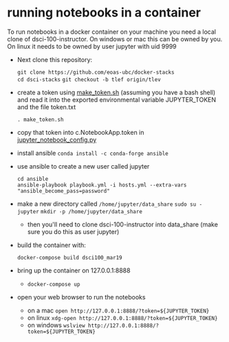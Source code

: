 # running notebooks in a container

To run notebooks in a docker container on your machine you need a local clone of dsci-100-instructor.  On windows or mac this can be owned by you.  On linux it needs to be owned by user jupyter with uid 9999

- Next clone this repository:

  `git clone https://github.com/eoas-ubc/docker-stacks`  
  `cd dsci-stacks`
  `git checkout -b tlef origin/tlev`  


- create a token using [make_token.sh](https://github.com/eoas-ubc/docker-stacks/blob/tlef/make_token.sh)  (assuming you have a bash shell) and read it into the exported environmental variable JUPYTER_TOKEN and the file token.txt

  `. make_token.sh`

- copy that token into c.NotebookApp.token in [jupyter_notebook_config.py](https://github.com/eoas-ubc/docker-stacks/blob/tlef/r-dsci-100/jupyter_notebook_config.py)

- install ansible
  `conda install -c conda-forge ansible`

- use ansible to create a new user called jupyter

  `cd ansible`  
  `ansible-playbook playbook.yml -i hosts.yml --extra-vars "ansible_become_pass=password"`

- make a new directory called `/home/jupyter/data_share`
  `sudo su - jupyter`
  `mkdir -p /home/jupyter/data_share`    
  
  - then you'll need to  clone dsci-100-instructor into data_share (make sure you do this as user jupyter)

- build the container with:

  `docker-compose build dsci100_mar19`

- bring up the container on 127.0.0.1:8888

  - `docker-compose up`

- open your web browser  to run the notebooks

  - on a mac `open http://127.0.0.1:8888/?token=${JUPYTER_TOKEN}`  
  - on linux `xdg-open http://127.0.0.1:8888/?token=${JUPYTER_TOKEN}`  
  - on windows `wslview http://127.0.0.1:8888/?token=${JUPYTER_TOKEN}`  




